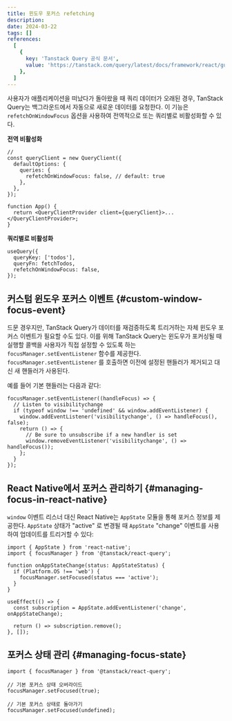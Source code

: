 ```yaml
---
title: 윈도우 포커스 refetching
description:
date: 2024-03-22
tags: []
references:
  [
    {
      key: 'Tanstack Query 공식 문서',
      value: 'https://tanstack.com/query/latest/docs/framework/react/guides/window-focus-refetching',
    },
  ]
---
```


사용자가 애플리케이션을 떠났다가 돌아왔을 때 쿼리 데이터가 오래된 경우, TanStack Query는 백그라운드에서 자동으로 새로운 데이터를 요청한다. 이 기능은 `refetchOnWindowFocus` 옵션을 사용하여 전역적으로 또는 쿼리별로 비활성화할 수 있다.

**전역 비활성화**

```tsx
//
const queryClient = new QueryClient({
  defaultOptions: {
    queries: {
      refetchOnWindowFocus: false, // default: true
    },
  },
});

function App() {
  return <QueryClientProvider client={queryClient}>...</QueryClientProvider>;
}
```

**쿼리별로 비활성화**

```tsx
useQuery({
  queryKey: ['todos'],
  queryFn: fetchTodos,
  refetchOnWindowFocus: false,
});
```

## 커스텀 윈도우 포커스 이벤트 {#custom-window-focus-event}

드문 경우지만, TanStack Query가 데이터를 재검증하도록 트리거하는 자체 윈도우 포커스 이벤트가 필요할 수도 있다. 이를 위해 TanStack Query는 윈도우가 포커싱될 때 실행할 콜백을 사용자가 직접 설정할 수 있도록 하는 `focusManager.setEventListener` 함수를 제공한다. `focusManager.setEventListener` 를 호출하면 이전에 설정된 핸들러가 제거되고 대신 새 핸들러가 사용된다.

예를 들어 기본 핸들러는 다음과 같다:

```tsx
focusManager.setEventListener((handleFocus) => {
  // Listen to visibilitychange
  if (typeof window !== 'undefined' && window.addEventListener) {
    window.addEventListener('visibilitychange', () => handleFocus(), false);
    return () => {
      // Be sure to unsubscribe if a new handler is set
      window.removeEventListener('visibilitychange', () => handleFocus());
    };
  }
});
```

## React Native에서 포커스 관리하기 {#managing-focus-in-react-native}

`window` 이벤트 리스너 대신 React Native는 `AppState` 모듈을 통해 포커스 정보를 제공한다. `AppState` 상태가 "active" 로 변경될 때 `AppState` "change" 이벤트를 사용하여 업데이트를 트리거할 수 있다:

```tsx
import { AppState } from 'react-native';
import { focusManager } from '@tanstack/react-query';

function onAppStateChange(status: AppStateStatus) {
  if (Platform.OS !== 'web') {
    focusManager.setFocused(status === 'active');
  }
}

useEffect(() => {
  const subscription = AppState.addEventListener('change', onAppStateChange);

  return () => subscription.remove();
}, []);
```

## 포커스 상태 관리 {#managing-focus-state}

```tsx
import { focusManager } from '@tanstack/react-query';

// 기본 포커스 상태 오버라이드
focusManager.setFocused(true);

// 기본 포커스 상태로 돌아가기
focusManager.setFocused(undefined);
```
